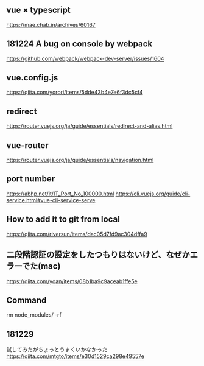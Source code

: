 
## vue × typescript
https://mae.chab.in/archives/60167

## 181224 A bug on console by webpack
https://github.com/webpack/webpack-dev-server/issues/1604

## vue.config.js
https://qiita.com/yorori/items/5dde43b4e7e6f3dc5cf4

## redirect
https://router.vuejs.org/ja/guide/essentials/redirect-and-alias.html

## vue-router
https://router.vuejs.org/ja/guide/essentials/navigation.html

## port number
https://abhp.net/it/IT_Port_No_100000.html
https://cli.vuejs.org/guide/cli-service.html#vue-cli-service-serve

## How to add it to git from local
https://qiita.com/riversun/items/dac05d7fd9ac304dffa9

## 二段階認証の設定をしたつもりはないけど、なぜかエラーでた(mac)
https://qiita.com/yoan/items/08b1ba9c9aceab1ffe5e

## Command
rm node_modules/ -rf



## 181229
試してみたがちょっとうまくいかなかった
https://qiita.com/mtgto/items/e30d1529ca298e49557e